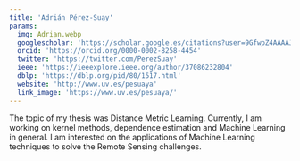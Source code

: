 ```yaml
---
title: 'Adrián Pérez-Suay'
params:
  img: Adrian.webp
  googlescholar: 'https://scholar.google.es/citations?user=9GfwpZ4AAAAJ&hl=es&authuser=1&oi=ao'
  orcid: 'https://orcid.org/0000-0002-8258-4454'
  twitter: 'https://twitter.com/PerezSuay'
  ieee: 'https://ieeexplore.ieee.org/author/37086232804'
  dblp: 'https://dblp.org/pid/80/1517.html'
  website: 'http://www.uv.es/pesuaya'
  link_image: 'https://www.uv.es/pesuaya/'
---
```


The topic of my thesis was Distance Metric Learning. Currently, I am working on kernel methods, dependence estimation and Machine Learning in general. I am interested on the applications of Machine Learning techniques to solve the Remote Sensing challenges.
